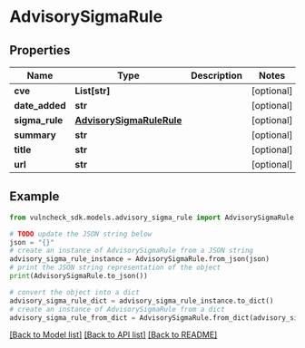 # AdvisorySigmaRule


## Properties

Name | Type | Description | Notes
------------ | ------------- | ------------- | -------------
**cve** | **List[str]** |  | [optional] 
**date_added** | **str** |  | [optional] 
**sigma_rule** | [**AdvisorySigmaRuleRule**](AdvisorySigmaRuleRule.md) |  | [optional] 
**summary** | **str** |  | [optional] 
**title** | **str** |  | [optional] 
**url** | **str** |  | [optional] 

## Example

```python
from vulncheck_sdk.models.advisory_sigma_rule import AdvisorySigmaRule

# TODO update the JSON string below
json = "{}"
# create an instance of AdvisorySigmaRule from a JSON string
advisory_sigma_rule_instance = AdvisorySigmaRule.from_json(json)
# print the JSON string representation of the object
print(AdvisorySigmaRule.to_json())

# convert the object into a dict
advisory_sigma_rule_dict = advisory_sigma_rule_instance.to_dict()
# create an instance of AdvisorySigmaRule from a dict
advisory_sigma_rule_from_dict = AdvisorySigmaRule.from_dict(advisory_sigma_rule_dict)
```
[[Back to Model list]](../README.md#documentation-for-models) [[Back to API list]](../README.md#documentation-for-api-endpoints) [[Back to README]](../README.md)


